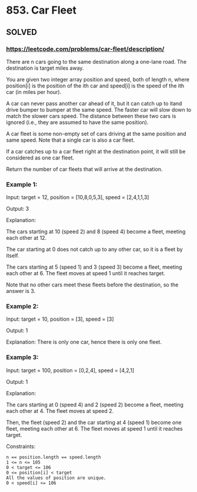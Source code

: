 # 853. Car Fleet

## SOLVED
### https://leetcode.com/problems/car-fleet/description/
There are n cars going to the same destination along a one-lane road. The destination is target miles away.

You are given two integer array position and speed, both of length n, where position[i] is the position of the ith car and speed[i] is the speed of the ith car (in miles per hour).

A car can never pass another car ahead of it, but it can catch up to itand drive bumper to bumper at the same speed. The faster car will slow down to match the slower cars speed. The distance between these two cars is ignored (i.e., they are assumed to have the same position).

A car fleet is some non-empty set of cars driving at the same position and same speed. Note that a single car is also a car fleet.

If a car catches up to a car fleet right at the destination point, it will still be considered as one car fleet.

Return the number of car fleets that will arrive at the destination.


### Example 1:


Input: target = 12, position = [10,8,0,5,3], speed = [2,4,1,1,3]

Output: 3


Explanation:

The cars starting at 10 (speed 2) and 8 (speed 4) become a fleet, meeting each other at 12.

The car starting at 0 does not catch up to any other car, so it is a fleet by itself.

The cars starting at 5 (speed 1) and 3 (speed 3) become a fleet, meeting each other at 6. The fleet moves at speed 1 until it reaches target.

Note that no other cars meet these fleets before the destination, so the answer is 3.


### Example 2:


Input: target = 10, position = [3], speed = [3]

Output: 1


Explanation: There is only one car, hence there is only one fleet.


### Example 3:


Input: target = 100, position = [0,2,4], speed = [4,2,1]

Output: 1


Explanation:

The cars starting at 0 (speed 4) and 2 (speed 2) become a fleet, meeting each other at 4. The fleet moves at speed 2.

Then, the fleet (speed 2) and the car starting at 4 (speed 1) become one fleet, meeting each other at 6. The fleet moves at speed 1 until it reaches target.



Constraints:


	n == position.length == speed.length
	1 <= n <= 105
	0 < target <= 106
	0 <= position[i] < target
	All the values of position are unique.
	0 < speed[i] <= 106

